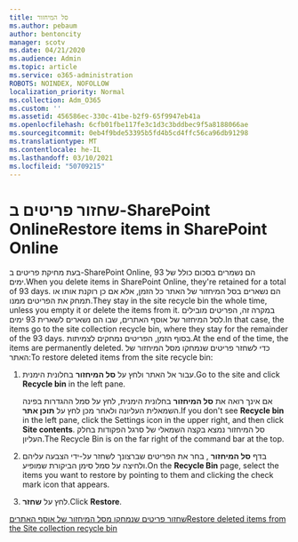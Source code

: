 ```yaml
---
title: סל המיחזור
ms.author: pebaum
author: bentoncity
manager: scotv
ms.date: 04/21/2020
ms.audience: Admin
ms.topic: article
ms.service: o365-administration
ROBOTS: NOINDEX, NOFOLLOW
localization_priority: Normal
ms.collection: Adm_O365
ms.custom: ''
ms.assetid: 456586ec-330c-41be-b2f9-65f9947eb41a
ms.openlocfilehash: 6cfb01fbe117fe3c1d3c3bddbec9f5a8188066ae
ms.sourcegitcommit: 0eb4f9bde53395b5fd4b5cd4ffc56ca96db91298
ms.translationtype: MT
ms.contentlocale: he-IL
ms.lasthandoff: 03/10/2021
ms.locfileid: "50709215"
---
```

# <a name="restore-items-in-sharepoint-online"></a><span data-ttu-id="34deb-102">שחזור פריטים ב-SharePoint Online</span><span class="sxs-lookup"><span data-stu-id="34deb-102">Restore items in SharePoint Online</span></span>

<span data-ttu-id="34deb-103">בעת מחיקת פריטים ב-SharePoint Online, הם נשמרים בסכום כולל של 93 ימים.</span><span class="sxs-lookup"><span data-stu-id="34deb-103">When you delete items in SharePoint Online, they're retained for a total of 93 days.</span></span> <span data-ttu-id="34deb-104">הם נשארים בסל המיחזור של האתר כל הזמן, אלא אם כן רוקנת אותו או תמחק את הפריטים ממנו.</span><span class="sxs-lookup"><span data-stu-id="34deb-104">They stay in the site recycle bin the whole time, unless you empty it or delete the items from it.</span></span> <span data-ttu-id="34deb-105">במקרה זה, הפריטים מובילים לסל המיחזור של אוסף האתרים, שבו הם נשארים לשארית 93 ימים.</span><span class="sxs-lookup"><span data-stu-id="34deb-105">In that case, the items go to the site collection recycle bin, where they stay for the remainder of the 93 days.</span></span> <span data-ttu-id="34deb-106">בסוף הזמן, הפריטים נמחקים לצמיתות.</span><span class="sxs-lookup"><span data-stu-id="34deb-106">At the end of the time, the items are permanently deleted.</span></span> <span data-ttu-id="34deb-107">כדי לשחזר פריטים שנמחקו מסל המיחזור של האתר:</span><span class="sxs-lookup"><span data-stu-id="34deb-107">To restore deleted items from the site recycle bin:</span></span>
  
1. <span data-ttu-id="34deb-108">עבור אל האתר ולחץ על **סל המיחזור** בחלונית הימנית.</span><span class="sxs-lookup"><span data-stu-id="34deb-108">Go to the site and click **Recycle bin** in the left pane.</span></span> 
    
    <span data-ttu-id="34deb-109">אם אינך רואה את **סל המיחזור** בחלונית הימנית, לחץ על סמל ההגדרות בפינה השמאלית העליונה ולאחר מכן לחץ על **תוכן אתר**.</span><span class="sxs-lookup"><span data-stu-id="34deb-109">If you don't see **Recycle bin** in the left pane, click the Settings icon in the upper right, and then click **Site contents**.</span></span> <span data-ttu-id="34deb-110">סל המיחזור נמצא בקצה השמאלי של סרגל הפקודות בחלק העליון.</span><span class="sxs-lookup"><span data-stu-id="34deb-110">The Recycle Bin is on the far right of the command bar at the top.</span></span>
    
2. <span data-ttu-id="34deb-111">בדף **סל המיחזור** , בחר את הפריטים שברצונך לשחזר על-ידי הצבעה עליהם ולחיצה על סמל סימן הביקורת שמופיע.</span><span class="sxs-lookup"><span data-stu-id="34deb-111">On the **Recycle Bin** page, select the items you want to restore by pointing to them and clicking the check mark icon that appears.</span></span> 
    
3. <span data-ttu-id="34deb-112">לחץ על **שחזר**.</span><span class="sxs-lookup"><span data-stu-id="34deb-112">Click **Restore**.</span></span>
    
[<span data-ttu-id="34deb-113">שחזור פריטים שנמחקו מסל המיחזור של אוסף האתרים</span><span class="sxs-lookup"><span data-stu-id="34deb-113">Restore deleted items from the Site collection recycle bin</span></span>](https://support.microsoft.com/office/restore-items-in-the-recycle-bin-that-were-deleted-from-sharepoint-or-teams-6df466b6-55f2-4898-8d6e-c0dff851a0be)
  


